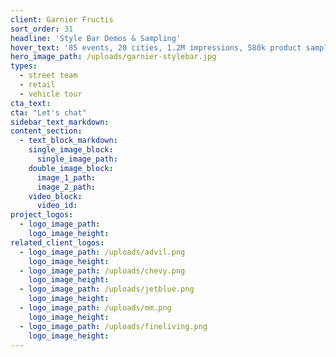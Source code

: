 ```yaml
---
client: Garnier Fructis
sort_order: 31
headline: 'Style Bar Demos & Sampling'
hover_text: '85 events, 20 cities, 1.2M impressions, 580k product samples - Ask us how we did it!'
hero_image_path: /uploads/garnier-stylebar.jpg
types:
  - street team
  - retail
  - vehicle tour
cta_text:
cta: "Let's chat"
sidebar_text_markdown:
content_section:
  - text_block_markdown:
    single_image_block:
      single_image_path:
    double_image_block:
      image_1_path:
      image_2_path:
    video_block:
      video_id:
project_logos:
  - logo_image_path:
    logo_image_height:
related_client_logos:
  - logo_image_path: /uploads/advil.png
    logo_image_height:
  - logo_image_path: /uploads/chevy.png
    logo_image_height:
  - logo_image_path: /uploads/jetblue.png
    logo_image_height:
  - logo_image_path: /uploads/mm.png
    logo_image_height:
  - logo_image_path: /uploads/fineliving.png
    logo_image_height:
---
```

